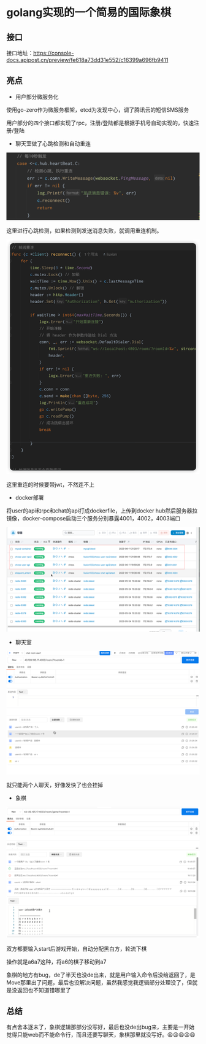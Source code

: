 # golang实现的一个简易的国际象棋

## 接口

接口地址：https://console-docs.apipost.cn/preview/fe618a73dd31e552/c16399a696fb9411



## 亮点

* 用户部分微服务化

使用go-zero作为微服务框架，etcd为发现中心，调了腾讯云的短信SMS服务

用户部分的四个接口都实现了rpc，注册/登陆都是根据手机号自动实现的，快速注册/登陆

- 聊天室做了心跳检测和自动重连

![image-20230609205635108](https://raw.githubusercontent.com/liuxianloveqiqi/Xian-imagehost/main/image/image-20230609205635108.png)

这里进行心跳检测，如果检测到发送消息失败，就调用重连机制。

![image-20230609205757771](https://raw.githubusercontent.com/liuxianloveqiqi/Xian-imagehost/main/image/image-20230609205757771.png)

这里重连的时候要带jwt，不然连不上

* docker部署

将user的api和rpc和chat的api打成dockerfile，上传到docker hub然后服务器拉镜像，docker-compose启动三个服务分别暴露4001，4002，4003端口

![image-20230611212453019](https://raw.githubusercontent.com/liuxianloveqiqi/Xian-imagehost/main/image/image-20230611212453019.png)

* 聊天室

![image-20230611212655476](https://raw.githubusercontent.com/liuxianloveqiqi/Xian-imagehost/main/image/image-20230611212655476.png)

就只能两个人聊天，好像发快了也会挂掉

* 象棋

![image-20230611212756750](https://raw.githubusercontent.com/liuxianloveqiqi/Xian-imagehost/main/image/image-20230611212756750.png)

双方都要输入start后游戏开始，自动分配黑白方，轮流下棋

操作就是a6a7这种，将a6的棋子移动到a7

象棋的地方有bug，de了半天也没de出来，就是用户输入命令后没给返回了，是Move那里出了问题，最后也没解决问题，虽然我感觉我逻辑部分处理没了，但就是没返回也不知道错哪里了

## 总结

有点舍本逐末了，象棋逻辑那部分没写好，最后也没de出bug来，主要是一开始觉得只能web而不能命令行，而且还要写聊天，象棋那里就没写好。😫😫😫😫😫